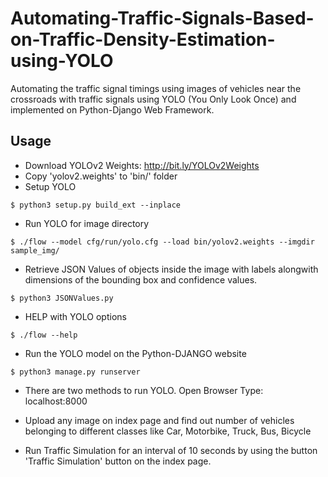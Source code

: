 # Automating-Traffic-Signals-Based-on-Traffic-Density-Estimation-using-YOLO
Automating the traffic signal timings using images of vehicles near the crossroads with traffic signals using YOLO (You Only Look Once) and implemented on Python-Django Web Framework.

## Usage

* Download YOLOv2 Weights: http://bit.ly/YOLOv2Weights
* Copy 'yolov2.weights' to 'bin/' folder
* Setup YOLO
```
$ python3 setup.py build_ext --inplace
```

* Run YOLO for image directory
```
$ ./flow --model cfg/run/yolo.cfg --load bin/yolov2.weights --imgdir sample_img/
```

* Retrieve JSON Values of objects inside the image with labels alongwith dimensions of the bounding box and confidence values.
```
$ python3 JSONValues.py
```

* HELP with YOLO options
```
$ ./flow --help
```

* Run the YOLO model on the Python-DJANGO website
```
$ python3 manage.py runserver
```

* There are two methods to run YOLO. Open Browser Type: localhost:8000

* Upload any image on index page and find out number of vehicles belonging to different classes like Car, Motorbike, Truck, Bus, Bicycle
* Run Traffic Simulation for an interval of 10 seconds by using the button 'Traffic Simulation' button on the index page.
